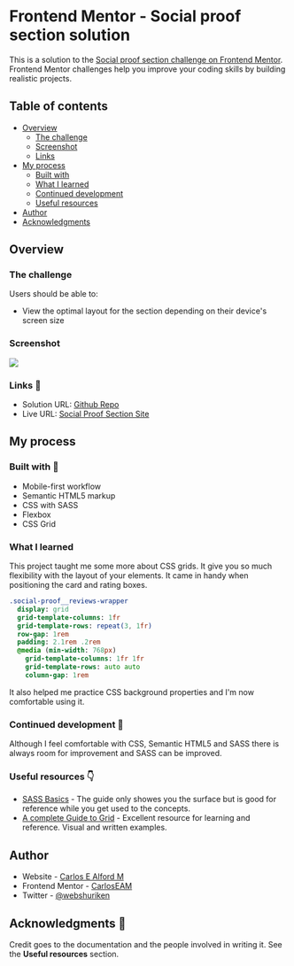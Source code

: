 # Frontend Mentor - Social proof section solution

This is a solution to the [Social proof section challenge on Frontend Mentor](https://www.frontendmentor.io/challenges/social-proof-section-6e0qTv_bA). Frontend Mentor challenges help you improve your coding skills by building realistic projects.

## Table of contents

- [Overview](#overview)
  - [The challenge](#the-challenge)
  - [Screenshot](#screenshot)
  - [Links](#links)
- [My process](#my-process)
  - [Built with](#built-with)
  - [What I learned](#what-i-learned)
  - [Continued development](#continued-development)
  - [Useful resources](#useful-resources)
- [Author](#author)
- [Acknowledgments](#acknowledgments)

## Overview

### The challenge

Users should be able to:

- View the optimal layout for the section depending on their device's screen size

### Screenshot

![](./screenshot.jpg)

### Links :link:

- Solution URL: [Github Repo](https://github.com/CarlosEAM/social-proof-section)
- Live URL: [Social Proof Section Site](https://carloseam.github.io/social-proof-section/)

## My process

### Built with :wrench:

- Mobile-first workflow
- Semantic HTML5 markup
- CSS with SASS
- Flexbox
- CSS Grid

### What I learned

This project taught me some more about CSS grids. It give you so much flexibility with the layout of your elements. It came in handy when positioning the card and rating boxes.

```sass
.social-proof__reviews-wrapper
  display: grid
  grid-template-columns: 1fr
  grid-template-rows: repeat(3, 1fr)
  row-gap: 1rem
  padding: 2.1rem .2rem
  @media (min-width: 768px)
    grid-template-columns: 1fr 1fr
    grid-template-rows: auto auto
    column-gap: 1rem
```

It also helped me practice CSS background properties and I'm now comfortable using it.

### Continued development :muscle:

Although I feel comfortable with CSS, Semantic HTML5 and SASS there is always room for improvement and SASS can be improved.

### Useful resources :point_down:

- [SASS Basics](https://sass-lang.com/guide) - The guide only showes you the surface but is good for reference while you get used to the concepts.
- [A complete Guide to Grid](https://css-tricks.com/snippets/css/complete-guide-grid/) - Excellent resource for learning and reference. Visual and written examples.

## Author

- Website - [Carlos E Alford M](https://carlosealford.com)
- Frontend Mentor - [CarlosEAM](https://www.frontendmentor.io/profile/CarlosEAM)
- Twitter - [@webshuriken](https://www.twitter.com/webshuriken)

## Acknowledgments :clap:

Credit goes to the documentation and the people involved in writing it. See the **Useful resources** section.
